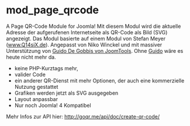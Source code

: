 # mod_page_qrcode
A Page QR-Code Module for Joomla!
Mit diesem Modul wird die aktuelle Adresse der aufgerufenen Internetseite als QR-Code als Bild (SVG) angezeigt.
Das Modul basierte auf einem Modul von Stefan Meyer (www.Q14siX.de). Angepasst von Niko Winckel und mit massiver Unterstützung von [Guido De Gobbis von JoomTools](https://github.com/joomtools). Ohne [Guido](https://github.com/degobbis) wäre es heute nicht mehr da.
* keine PHP-Kurztags mehr,
* valider Code
* ein anderer QR-Dienst mit mehr Optionen, der auch eine kommerzielle Nutzung gestattet
* Grafiken werden jetzt als SVG ausgegeben
* Layout anpassbar
* Nur noch Joomla! 4 Kompatibel

Mehr Infos zur API hier: http://goqr.me/api/doc/create-qr-code/
